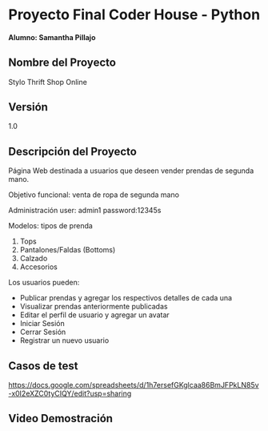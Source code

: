 # Proyecto Final Coder House - Python
#### Alumno: Samantha Pillajo

## Nombre del Proyecto
Stylo Thrift Shop Online

## Versión
1.0

## Descripción del Proyecto
Página Web destinada a usuarios que deseen vender prendas de segunda mano.

Objetivo funcional: venta de ropa de segunda mano

Administración
user: admin1
password:12345s


Modelos: tipos de prenda
1. Tops 
2. Pantalones/Faldas (Bottoms)
3. Calzado
4. Accesorios


Los usuarios pueden:
- Publicar prendas y agregar los respectivos detalles de cada una
- Visualizar prendas anteriormente publicadas
- Editar el perfil de usuario y agregar un avatar
- Iniciar Sesión
- Cerrar Sesión
- Registrar un nuevo usuario

## Casos de test
https://docs.google.com/spreadsheets/d/1h7ersefGKglcaa86BmJFPkLN85v-x0I2eXZC0tyCIQY/edit?usp=sharing


## Video Demostración
